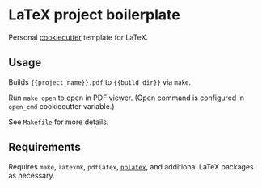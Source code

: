 # LaTeX project boilerplate

Personal [cookiecutter](https://github.com/cookiecutter/cookiecutter) template
for LaTeX.

## Usage

Builds `{{project_name}}.pdf` to `{{build_dir}}` via `make`.

Run `make open` to open in PDF viewer. (Open command is configured in `open_cmd`
cookiecutter variable.)

See `Makefile` for more details.

## Requirements

Requires `make`, `latexmk`, `pdflatex`,
[`pplatex`](https://github.com/stefanhepp/pplatex), and additional LaTeX
packages as necessary.
